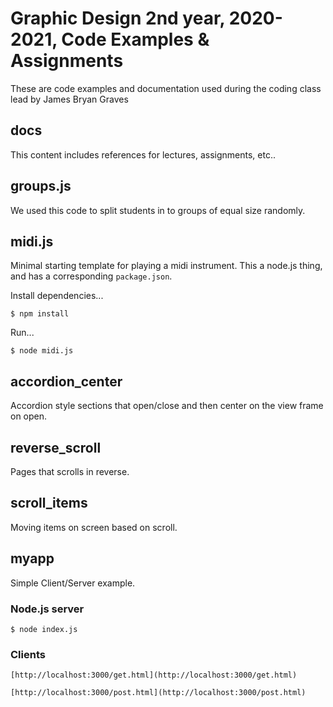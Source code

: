 # Graphic Design 2nd year, 2020-2021, Code Examples & Assignments

These are code examples and documentation used during the coding class lead by James Bryan Graves

## docs

This content includes references for lectures, assignments, etc..

## groups.js

We used this code to split students in to groups of equal size randomly.

## midi.js

Minimal starting template for playing a midi instrument.  This a node.js thing, and has a corresponding `package.json`.

Install dependencies...

    $ npm install

Run...

    $ node midi.js

## accordion\_center

Accordion style sections that open/close and then center on the view frame on open.

## reverse\_scroll

Pages that scrolls in reverse.

## scroll\_items

Moving items on screen based on scroll.

## myapp

Simple Client/Server example.

### Node.js server

    $ node index.js

### Clients

    [http://localhost:3000/get.html](http://localhost:3000/get.html)

    [http://localhost:3000/post.html](http://localhost:3000/post.html)


